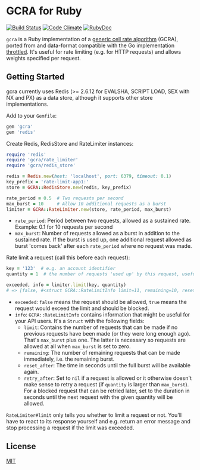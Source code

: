 # GCRA for Ruby

[![Build Status](https://travis-ci.org/Barzahlen/gcra-ruby.svg?branch=master)](https://travis-ci.org/Barzahlen/gcra-ruby) [![Code Climate](https://codeclimate.com/github/Barzahlen/gcra-ruby/badges/gpa.svg)](https://codeclimate.com/github/Barzahlen/gcra-ruby) [![RubyDoc](https://img.shields.io/badge/ruby-doc-green.svg)](http://rubydoc.info/github/Barzahlen/gcra-ruby)

`gcra` is a Ruby implementation of a [generic cell rate algorithm](https://en.wikipedia.org/wiki/Generic_cell_rate_algorithm) (GCRA), ported from and data-format compatible with the Go implementation [throttled](https://github.com/throttled/throttled). It's useful for rate limiting (e.g. for HTTP requests) and allows weights specified per request.

## Getting Started

gcra currently uses Redis (>= 2.6.12 for EVALSHA, SCRIPT LOAD, SEX with NX and PX) as a data store, although it supports other store implementations.

Add to your `Gemfile`:

```ruby
gem 'gcra'
gem 'redis'
```

Create Redis, RedisStore and RateLimiter instances:

```ruby
require 'redis'
require 'gcra/rate_limiter'
require 'gcra/redis_store'

redis = Redis.new(host: 'localhost', port: 6379, timeout: 0.1)
key_prefix = 'rate-limit-app1:'
store = GCRA::RedisStore.new(redis, key_prefix)

rate_period = 0.5  # Two requests per second
max_burst = 10     # Allow 10 additional requests as a burst
limiter = GCRA::RateLimiter.new(store, rate_period, max_burst)
```

* `rate_period`: Period between two requests, allowed as a sustained rate. Example: 0.1 for 10 requests per second
* `max_burst`: Number of requests allowed as a burst in addition to the sustained  rate. If the burst is used up, one additional request allowed as burst 'comes back' after each `rate_period` where no request was made.

Rate limit a request (call this before each request):

```ruby
key = '123'  # e.g. an account identifier
quantity = 1  # the number of requests 'used up' by this request, useful e.g. for batch requests

exceeded, info = limiter.limit(key, quantity)
# => [false, #<struct GCRA::RateLimitInfo limit=11, remaining=10, reset_after=0.5, retry_after=nil>]
```

* `exceeded`: `false` means the request should be allowed, `true` means the request would exceed the limit and should be blocked.
* `info`: `GCRA::RateLimitInfo` contains information that might be useful for your API users. It's a `Struct` with the following fields:
    - `limit`: Contains the number of requests that can be made if no previous requests have been made (or they were long enough ago). That's `max_burst` plus one. The latter is necessary so requests are allowed at all when `max_burst` is set to zero.
    - `remaining`: The number of remaining requests that can be made immediately, i.e. the remaining burst.
    - `reset_after`: The time in seconds until the full burst will be available again.
    - `retry_after`: Set to `nil` if a request is allowed or it otherwise doesn't make sense to retry a request (if `quantity` is larger than `max_burst`). For a blocked request that can be retried later, set to the duration in seconds until the next request with the given quantity will be allowed.

`RateLimiter#limit` only tells you whether to limit a request or not. You'll have to react to its response yourself and e.g. return an error message and stop processing a request if the limit was exceeded.

## License

[MIT](LICENSE)
